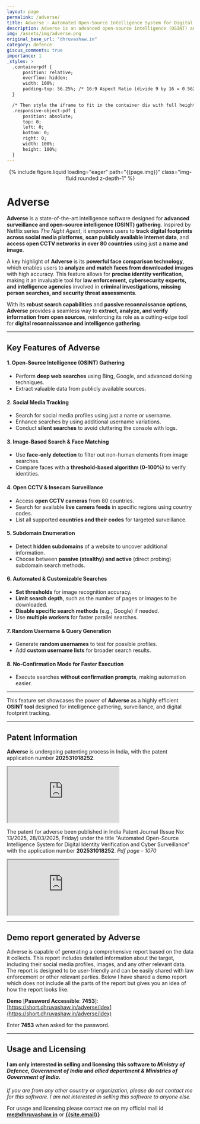 ```yaml
---
layout: page
permalink: /adverse/
title: Adverse - Automated Open-Source Intelligence System for Digital Identity Verification and Cyber Surveillance
description: Adverse is an advanced open-source intelligence (OSINT) and facial recognition system designed to aggregate, analyze, and verify publicly available digital information
img: /assets/img/adverse.png
original_base_url: "dhruvashaw.in"
category: defence
giscus_comments: true
importance: 1
_styles: >
  .containerpdf {
      position: relative;
      overflow: hidden;
      width: 100%;
      padding-top: 56.25%; /* 16:9 Aspect Ratio (divide 9 by 16 = 0.5625) */
  }

  /* Then style the iframe to fit in the container div with full height and width */
  .responsive-object-pdf {
      position: absolute;
      top: 0;
      left: 0;
      bottom: 0;
      right: 0;
      width: 100%;
      height: 100%;
  }
---
```


<center>
{% include figure.liquid loading="eager" path="{{page.img}}" class="img-fluid rounded z-depth-1" %}
</center>

# Adverse

**Adverse** is a state-of-the-art intelligence software designed for **advanced surveillance and open-source intelligence (OSINT) gathering**. Inspired by Netflix series _The Night Agent_, it empowers users to **track digital footprints across social media platforms**, **scan publicly available internet data**, and **access open CCTV networks in over 80 countries** using just a **name and image**.

A key highlight of **Adverse** is its **powerful face comparison technology**, which enables users to **analyze and match faces from downloaded images** with high accuracy. This feature allows for **precise identity verification**, making it an invaluable tool for **law enforcement, cybersecurity experts, and intelligence agencies** involved in **criminal investigations, missing person searches, and security threat assessments**.

With its **robust search capabilities** and **passive reconnaissance options**, **Adverse** provides a seamless way to **extract, analyze, and verify information from open sources**, reinforcing its role as a cutting-edge tool for **digital reconnaissance and intelligence gathering**.

---

## **Key Features of Adverse**

#### **1. Open-Source Intelligence (OSINT) Gathering**

- Perform **deep web searches** using Bing, Google, and advanced dorking techniques.
- Extract valuable data from publicly available sources.

#### **2. Social Media Tracking**

- Search for social media profiles using just a name or username.
- Enhance searches by using additional username variations.
- Conduct **silent searches** to avoid cluttering the console with logs.

#### **3. Image-Based Search & Face Matching**

- Use **face-only detection** to filter out non-human elements from image searches.
- Compare faces with a **threshold-based algorithm (0-100%)** to verify identities.

#### **4. Open CCTV & Insecam Surveillance**

- Access **open CCTV cameras** from 80 countries.
- Search for available **live camera feeds** in specific regions using country codes.
- List all supported **countries and their codes** for targeted surveillance.

#### **5. Subdomain Enumeration**

- Detect **hidden subdomains** of a website to uncover additional information.
- Choose between **passive (stealthy) and active** (direct probing) subdomain search methods.

#### **6. Automated & Customizable Searches**

- **Set thresholds** for image recognition accuracy.
- **Limit search depth**, such as the number of pages or images to be downloaded.
- **Disable specific search methods** (e.g., Google) if needed.
- Use **multiple workers** for faster parallel searches.

#### **7. Random Username & Query Generation**

- Generate **random usernames** to test for possible profiles.
- Add **custom username lists** for broader search results.

#### **8. No-Confirmation Mode for Faster Execution**

- Execute searches **without confirmation prompts**, making automation easier.

---

This feature set showcases the power of **Adverse** as a highly efficient **OSINT tool** designed for intelligence gathering, surveillance, and digital footprint tracking.

---

## **Patent Information**

**Adverse** is undergoing patenting process in India, with the patent application number **202531018252**.

<div class="containerpdf">
    <iframe src='https://{{ page.original_base_url }}/assets/pdf/adverse_patent_status.pdf' class="responsive-object-pdf" type='application/pdf'></iframe>
</div>

The patent for adverse been published in India Patent Journal (Issue No: 13/2025, 28/03/2025, Friday) under the title "Automated Open-Source Intelligence System for Digital Identity Verification and Cyber Surveillance" with the application number **202531018252**. _Pdf page - 1070_

<div class="containerpdf">
    <iframe src='https://personal.creativenet.tech/adverse-patent-journal-28thmarch.pdf#page=1070' class="responsive-object-pdf" type='application/pdf'></iframe>
</div>

---

## **Demo report generated by Adverse**

Adverse is capable of generating a comprehensive report based on the data it collects. This report includes detailed information about the target, including their social media profiles, images, and any other relevant data. The report is designed to be user-friendly and can be easily shared with law enforcement or other relevant parties.
Below I have shared a demo report which does not include all the parts of the report but gives you an idea of how the report looks like.

**Demo** [**Password Accessible**: __7453__]: [https://short.dhruvashaw.in/adverse/idex](https://short.dhruvashaw.in/adverse/idex)

Enter **7453** when asked for the password.

---

## **Usage and Licensing**

#### I am only interested in selling and licensing this software to _Ministry of Defence, Government of India_ and _allied department & Ministries of Government of India_.

_If you are from any other country or organization, please do not contact me for this software. I am not interested in selling this software to anyone else._

For usage and licensing please contact me on my official mail id **[me@dhruvashaw.in](mailto:me@dhruvashaw.in)** or **[{{site.email}}](mailto:{{site.email}})**
